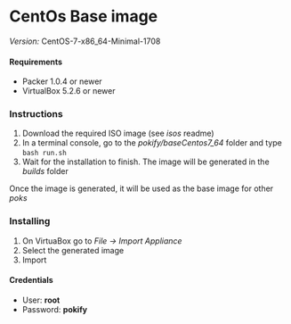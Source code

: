 # CentOs Base image
*Version:* CentOS-7-x86_64-Minimal-1708

#### Requirements
* Packer 1.0.4 or newer
* VirtualBox 5.2.6 or newer

### Instructions
1. Download the required ISO image (see *isos* readme)
2. In a terminal console, go to the *pokify/baseCentos7_64* folder and type `bash run.sh`
3. Wait for the installation to finish. The image will be generated in the *builds* folder

Once the image is generated, it will be used as the base image for other *poks*

### Installing
1. On VirtuaBox go to *File -> Import Appliance*
2. Select the generated image
3. Import

#### Credentials
* User: **root**
* Password: **pokify**
